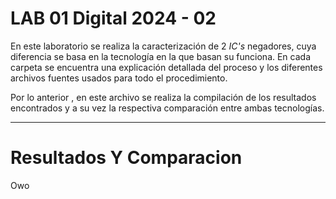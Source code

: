 # LAB 01 Digital 2024 - 02

En este laboratorio se realiza la caracterización de 2 _IC's_ negadores, cuya diferencia se basa en la tecnología en la que basan su funciona. En cada carpeta se encuentra una explicación detallada del proceso y los diferentes archivos fuentes usados para todo el procedimiento. 

Por lo anterior , en este archivo se realiza la compilación de los resultados encontrados y a su vez la respectiva comparación entre ambas tecnologías.

---

# Resultados Y Comparacion

Owo